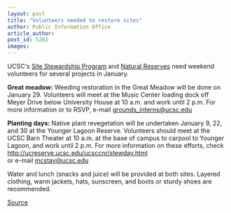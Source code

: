```yaml
---
layout: post
title: "Volunteers needed to restore sites"
author: Public Information Office
article_author: 
post_id: 5282
images:
---
```


<a name="content" id="content"></a>
<p>
  UCSC's <a href="http://ucscplant.ucsc.edu/ucscplant/Grounds/index.jsp?page=Stewardship_Program">Site Stewardship Program</a> and <a href="http://ucreserve.ucsc.edu/ucsccnr/stewday.html">Natural Reserves</a> need weekend volunteers for several projects in January.<br>
</p>
<p>
  <b>Great meadow:</b> Weeding restoration in the Great Meadow will be done on January 29. Volunteers will meet at the Music Center loading dock off Meyer Drive below University House at 10 a.m. and work until 2 p.m. For more information or to RSVP, e-mail <a href="mailto:grounds_interns@ucsc.edu">grounds_interns@ucsc.edu</a><br>
</p>
<p>
  <b>Planting days:</b> Native plant revegetation will be undertaken January 9, 22, and 30 at the Younger Lagoon Reserve. Volunteers should meet at the UCSC Barn Theater at 10 a.m. at the base of campus to carpool to Younger Lagoon, and work until 2 p.m. For more information on these efforts, check <a href="http://ucreserve.ucsc.edu/ucsccnr/stewday.html">http://ucreserve.ucsc.edu/ucsccnr/stewday.html</a><br>
  or e-mail <a href="mailto:mcstay@ucsc.edu">mcstay@ucsc.edu</a>
</p>
<p>
  Water and lunch (snacks and juice) will be provided at both sites. Layered clothing, warm jackets, hats, sunscreen, and boots or sturdy shoes are recommended.<br>
</p>
<p><a href="http://www1.ucsc.edu/currents/04-05/01-03/brief-volunteers.asp" title="Permalink to brief-volunteers">Source</a></p>
